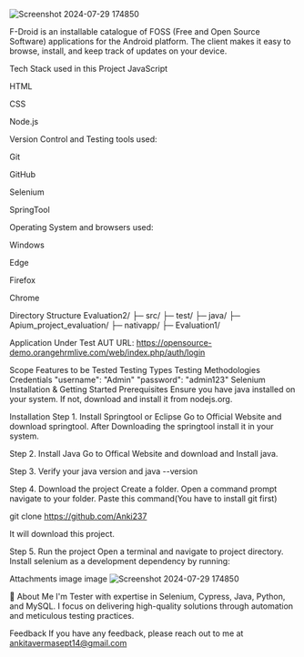 ![Screenshot 2024-07-29 174850](https://github.com/user-attachments/assets/504fbebe-c81c-4f40-9215-4b21e32c40a6)

F-Droid is an installable catalogue of FOSS (Free and Open Source Software) applications for the Android platform. The client makes it easy to browse, install, and keep track of updates on your device.

Tech Stack used in this Project JavaScript

HTML

CSS

Node.js

Version Control and Testing tools used:

Git

GitHub

Selenium

SpringTool

Operating System and browsers used:

Windows

Edge

Firefox

Chrome

Directory Structure Evaluation2/ ├─ src/ ├─ test/ ├─ java/ ├─ Apium_project_evaluation/ ├─ nativapp/ ├─ Evaluation1/

Application Under Test AUT URL: https://opensource-demo.orangehrmlive.com/web/index.php/auth/login

Scope Features to be Tested Testing Types Testing Methodologies Credentials "username": "Admin" "password": "admin123" Selenium Installation & Getting Started Prerequisites Ensure you have java installed on your system. If not, download and install it from nodejs.org.

Installation Step 1. Install Springtool or Eclipse Go to Official Website and download springtool. After Downloading the springtool install it in your system.

Step 2. Install Java Go to Offical Website and download and Install java.

Step 3. Verify your java version and java --version

Step 4. Download the project Create a folder. Open a command prompt navigate to your folder. Paste this command(You have to install git first)

git clone https://github.com/Anki237

It will download this project.

Step 5. Run the project Open a terminal and navigate to project directory. Install selenium as a development dependency by running:

Attachments image image
![Screenshot 2024-07-29 174850](https://github.com/user-attachments/assets/1233c6be-2078-405e-8422-ae8e4e6d9ecd)


🚀 About Me I'm Tester with expertise in Selenium, Cypress, Java, Python, and MySQL. I focus on delivering high-quality solutions through automation and meticulous testing practices.

Feedback If you have any feedback, please reach out to me at ankitavermasept14@gmail.com
